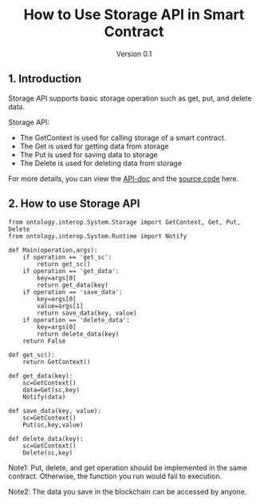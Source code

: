 <h1 align="center">How to Use Storage API in Smart Contract</h1>
<p align="center" class="version">Version 0.1</p>

## 1. Introduction

Storage API supports basic storage operation such as get, put, and delete data. 

Storage API:
* The GetContext is used for calling storage of a smart contract.
* The Get is used for getting data from storage
* The Put is used for saving data to storage
* The Delete is used for deleting data from storage

For more details, you can view the [API-doc](http://dev-docs.ont.io/#/docs-en/DeveloperGuide/smartcontract/05-sc-api) and the [source code](https://github.com/ontio/ontology-python-compiler) here.

## 2. How to use Storage API

```
from ontology.interop.System.Storage import GetContext, Get, Put, Delete
from ontology.interop.System.Runtime import Notify

def Main(operation,args):
    if operation == 'get_sc':
        return get_sc()
    if operation == 'get_data':
        key=args[0]
        return get_data(key)
    if operation == 'save_data':
        key=args[0]
        value=args[1]
        return save_data(key, value)
    if operation == 'delete_data':
        key=args[0]
        return delete_data(key)
    return False

def get_sc():
    return GetContext()

def get_data(key):
    sc=GetContext() 
    data=Get(sc,key)
    Notify(data)
    
def save_data(key, value):
    sc=GetContext() 
    Put(sc,key,value)
    
def delete_data(key):
    sc=GetContext() 
    Delete(sc,key)
```

Note1: Put, delete, and get operation should be implemented in the same contract. Otherwise, the function you run would fail to execution.

Note2: The data you save in the blockchain can be accessed by anyone.

